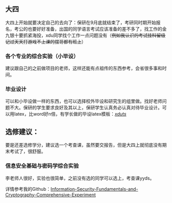 ## 大四

大四上开始就要决定自己的去向了：保研在9月底就结束了，考研同时期开始报名，考公的也要好好准备，出国的同学语言考试应该准备的差不多了，找工作的金九银十要抓紧海投，xdu同学找个工作一点问题没有（~~例如我认识的考试挂科留级记过天天打游戏不上课的摆哥都有班上~~）

### 各个专业的综合实验（小毕设）

建议跟自己的之前做项目的老师，这样还能有点祖传的东西参考，会省很多事和时间。

### 毕业设计 

可以和小毕设做一样的东西，也可以选择校外毕设和研究生的组里做。找好老师问题不大。保研的学生要求良好及其以上，保研学生认真务必认真对待毕业设计。可以用latex，比word好n倍，有学长做的毕设latex模板：[*xduts*](https://github.com/note286/xduts)

## 选修建议：

要是还差选修学分，建议选一个考查课，虽然要交报告，但是大四上就彻底没有期末考试了，很舒服。

### 信息安全基础与密码学综合实验

李老师人很好，实验也很简单，之前没有选的同学可以选上，考查课yyds。

详情参考我的Github：[Information-Security-Fundamentals-and-Cryptography-Comprehensive-Experiment](https://github.com/XDUgaile/Information-Security-Fundamentals-and-Cryptography-Comprehensive-Experiment)        